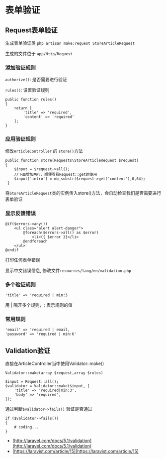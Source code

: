 # 表单验证

## Request表单验证

生成表单验证类 `php artisan make:request StoreArticleRequest`

生成的文件位于 `app/Http/Request`

### 添加验证规则

`authorize()`: 是否需要进行验证

`rules()`: 设置验证规则

```
public function rules()
{
    return [
        'title' => 'required',
        'content' => 'required'
    ];
}
```

### 应用验证规则

修改`ArticleController` 的 `store()`方法

```
public function store(Requests\StoreArticleRequest $request)
{
    $input = $request->all();
    //下面增加两行，顺便看看Request::get的使用
    $input['intro'] = mb_substr($request->get('content'),0,64);
 }   
```

将`StoreArticleRequest`类的实例传入store()方法，会自动检查我们是否需要进行表单验证

### 显示反馈错误

```
@if($errors->any())
    <ul class="alert alert-danger">
        @foreach($errors->all() as $error)
            <li>{{ $error }}</li>
        @endforeach
    </ul>
@endif
```

打印任何表单错误

显示中文错误信息, 修改文件`resources/lang/en/validation.php`

### 多个验证规则

`'title' => 'required | min:3`

用 | 隔开多个规则，: 表示规则的值

### 常用规则

```
'email' => 'required | email,
'password' => 'required | min:6'
```

## Validation验证

直接在ArticleController当中使用Validator::make()

`Validator::make(array $request,array $rules)`

```
$input = Request::all();
$validator = Validator::make($input, [
    'title' => 'required|min:3',
    'body' => 'required',
]);
```

通过判断`$validator->fails()` 验证是否通过

```
if ($validator->fails()) 
{
    # coding...         
}
```


- [http://laravel.com/docs/5.1/validation](http://laravel.com/docs/5.1/validation)
- [https://laravist.com/article/15](https://laravist.com/article/15)